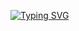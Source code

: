 [![Typing SVG](https://readme-typing-svg.demolab.com?font=Fira+Code&pause=1000&color=88AFD3&width=435&lines=Hello+slaves+of+technology;I+am+a+cracker+of+Mammadli;Help+psychologically)](https://git.io/typing-svg)
